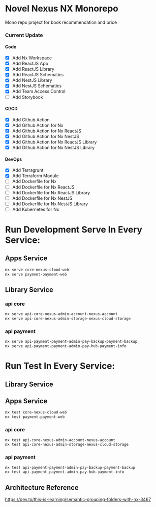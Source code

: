 # Novel Nexus NX Monorepo

Mono repo project for book recommendation and price

### Current Update

#### Code

-   [x] Add Nx Workspace
-   [x] Add ReactJS App
-   [x] Add ReactJS Library
-   [x] Add ReactJS Schematics
-   [x] Add NestJS Library
-   [x] Add NestJS Schematics
-   [x] Add Team Access Control
-   [ ] Add Storybook

#### CI/CD

-   [x] Add Github Action
-   [x] Add Github Action for Nx
-   [x] Add Github Action for Nx ReactJS
-   [x] Add Github Action for Nx NestJS
-   [x] Add Github Action for Nx ReactJS Library
-   [x] Add Github Action for Nx NestJS Library

#### DevOps

-   [x] Add Terragrunt
-   [x] Add Terraform Module
-   [ ] Add Dockerfile for Nx
-   [ ] Add Dockerfile for Nx ReactJS
-   [ ] Add Dockerfile for Nx ReactJS Library
-   [ ] Add Dockerfile for Nx NestJS
-   [ ] Add Dockerfile for Nx NestJS Library
-   [ ] Add Kubernetes for Nx

# Run Development Serve In Every Service:

## Apps Service

```bash
nx serve core-nexus-cloud-web
nx serve payment-payment-web
```

## Library Service

### api core

```bash
nx serve api-core-nexus-admin-account-nexus-account
nx serve api-core-nexus-admin-storage-nexus-cloud-storage
```

### api payment

```bash
nx serve api-payment-payment-admin-pay-backup-payment-backup
nx serve api-payment-payment-admin-pay-hub-payment-info
```

# Run Test In Every Service:

## Library Service

## Apps Service

```bash
nx test core-nexus-cloud-web
nx test payment-payment-web
```

### api core

```bash
nx test api-core-nexus-admin-account-nexus-account
nx test api-core-nexus-admin-storage-nexus-cloud-storage
```

### api payment

```bash
nx test api-payment-payment-admin-pay-backup-payment-backup
nx test api-payment-payment-admin-pay-hub-payment-info
```

## Architecture Reference
https://dev.to/this-is-learning/semantic-grouping-folders-with-nx-3467